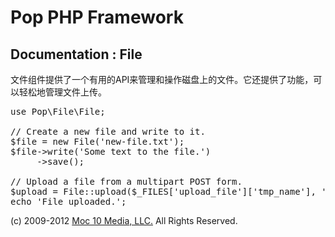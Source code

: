 Pop PHP Framework
=================

Documentation : File
--------------------

文件组件提供了一个有用的API来管理和操作磁盘上的文件。它还提供了功能，可以轻松地管理文件上传。


<pre>
use Pop\File\File;

// Create a new file and write to it.
$file = new File('new-file.txt');
$file->write('Some text to the file.')
     ->save();

// Upload a file from a multipart POST form.
$upload = File::upload($_FILES['upload_file']['tmp_name'], '../uploads/' . $_FILES['upload_file']['name']);
echo 'File uploaded.';
</pre>

(c) 2009-2012 [Moc 10 Media, LLC.](http://www.moc10media.com) All Rights Reserved.
